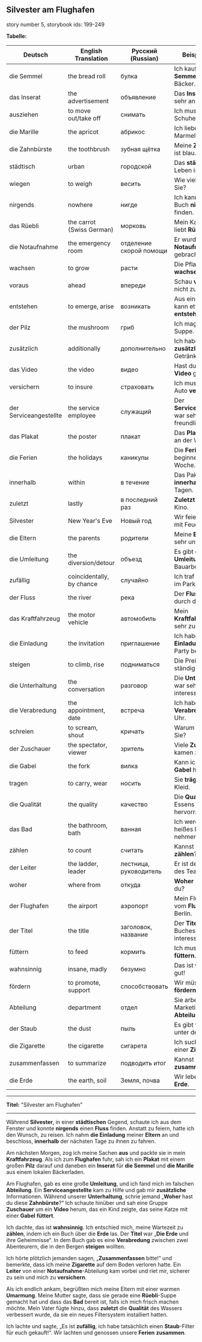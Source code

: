 ## Silvester am Flughafen

story number 5, storybook ids: 199-249


**Tabelle:**

| Deutsch                  | English Translation              | Русский (Russian)               | Beispielssatz                                  |
|--------------------------|---------------------------------|--------------------------------|------------------------------------------------|
| die Semmel               | the bread roll                  | булка                          | Ich kaufte eine **Semmel** vom Bäcker.          |
| das Inserat              | the advertisement               | объявление                     | Das **Inserat** war sehr ansprechend.           |
| ausziehen                | to move out/take off            | снимать                        | Ich muss meine Schuhe **ausziehen**.            |
| die Marille              | the apricot                     | абрикос                        | Ich liebe **Marille**-Marmelade.                |
| die Zahnbürste           | the toothbrush                  | зубная щётка                   | Meine **Zahnbürste** ist blau.                  |
| städtisch                | urban                           | городской                      | Das **städtische** Leben ist hektisch.          |
| wiegen                   | to weigh                        | весить                         | Wie viel **wiegen** Sie?                        |
| nirgends                 | nowhere                         | нигде                          | Ich kann mein Buch **nirgends** finden.         |
| das Rüebli               | the carrot (Swiss German)       | морковь                        | Mein Kaninchen liebt **Rüebli**.                |
| die Notaufnahme          | the emergency room              | отделение скорой помощи        | Er wurde in die **Notaufnahme** gebracht.       |
| wachsen                  | to grow                         | расти                          | Die Pflanzen **wachsen** schnell.               |
| voraus                   | ahead                           | впереди                        | Schau **voraus** und nicht zurück.              |
| entstehen                | to emerge, arise                | возникать                      | Aus einer Idee kann etwas Großes **entstehen**. |
| der Pilz                 | the mushroom                    | гриб                           | Ich mag **Pilz**-Suppe.                         |
| zusätzlich               | additionally                    | дополнительно                  | Ich habe **zusätzlich** ein Getränk bestellt.   |
| das Video                | the video                       | видео                          | Hast du das neue **Video** gesehen?              |
| versichern               | to insure                       | страховать                     | Ich muss mein Auto **versichern**.              |
| der Serviceangestellte   | the service employee            | служащий                       | Der **Serviceangestellte** war sehr freundlich. |
| das Plakat               | the poster                      | плакат                         | Das **Plakat** hängt an der Wand.               |
| die Ferien               | the holidays                    | каникулы                       | Die **Ferien** beginnen nächste Woche.          |
| innerhalb                | within                          | в течение                      | Das Paket kommt **innerhalb** von drei Tagen.   |
| zuletzt                  | lastly                          | в последний раз                | **Zuletzt** ging ich ins Kino.                  |
| Silvester                | New Year's Eve                  | Новый год                      | Wir feiern **Silvester** mit Feuerwerk.         |
| die Eltern               | the parents                     | родители                       | Meine **Eltern** sind sehr unterstützend.       |
| die Umleitung            | the diversion/detour            | объезд                         | Es gibt eine **Umleitung** wegen Bauarbeiten.   |
| zufällig                 | coincidentally, by chance       | случайно                       | Ich traf ihn **zufällig** im Park.               |
| der Fluss                | the river                       | река                           | Der **Fluss** fließt durch die Stadt.            |
| das Kraftfahrzeug        | the motor vehicle               | автомобиль                     | Mein **Kraftfahrzeug** ist sehr zuverlässig.    |
| die Einladung            | the invitation                  | приглашение                    | Ich habe eine **Einladung** zur Party bekommen. |
| steigen                  | to climb, rise                  | подниматься                    | Die Preise **steigen** ständig.                 |
| die Unterhaltung         | the conversation                | разговор                       | Die **Unterhaltung** war sehr interessant.      |
| die Verabredung          | the appointment, date           | встреча                        | Ich habe eine **Verabredung** um 5 Uhr.         |
| schreien                 | to scream, shout                | кричать                        | Warum **schreien** Sie?                         |
| der Zuschauer            | the spectator, viewer           | зритель                        | Viele **Zuschauer** kamen zum Spiel.            |
| die Gabel                | the fork                        | вилка                          | Kann ich eine **Gabel** haben?                  |
| tragen                   | to carry, wear                  | носить                         | Sie **trägt** ein rotes Kleid.                  |
| die Qualität             | the quality                     | качество                       | Die **Qualität** des Essens war hervorragend.   |
| das Bad                  | the bathroom, bath              | ванная                         | Ich werde ein heißes **Bad** nehmen.            |
| zählen                   | to count                        | считать                        | Kannst du bis zehn **zählen**?                  |
| der Leiter               | the ladder, leader              | лестница, руководитель         | Er ist der **Leiter** des Teams.                |
| woher                    | where from                      | откуда                         | **Woher** kommst du?                            |
| der Flughafen            | the airport                     | аэропорт                       | Mein Flug geht vom **Flughafen** Berlin.        |
| der Titel                | the title                       | заголовок, название            | Der **Titel** des Buches ist interessant.       |
| füttern                  | to feed                         | кормить                        | Ich muss die Katze **füttern**.                 |
| wahnsinnig               | insane, madly                   | безумно                        | Das ist **wahnsinnig** gut!                     |
| fördern                  | to promote, support             | способствовать                | Wir müssen Kunst **fördern**.                   |
| Abteilung                | department                      | отдел                          | Sie arbeitet in der Marketing-**Abteilung**.    |
| der Staub                | the dust                        | пыль                           | Es gibt viel **Staub** unter dem Bett.  |
| die Zigarette            | the cigarette                   | сигарета                       | Ich suche nach einer **Zigarette**.             |
| zusammenfassen           | to summarize                    | подводить итог                 | Kannst du das **zusammenfassen**?               |
| die Erde                 | the earth, soil                 | Земля, почва                   | Wir leben auf **der Erde**.                     |

---

**Titel:** "Silvester am Flughafen"

---

Während **Silvester**, in einer **städtischen** Gegend, schaute ich aus dem Fenster und konnte **nirgends** einen **Fluss** finden. Anstatt zu feiern, hatte ich den Wunsch, zu reisen. Ich nahm **die Einladung** meiner **Eltern** an und beschloss, **innerhalb** der nächsten Tage zu ihnen zu fahren.

Am nächsten Morgen, zog ich meine Sachen **aus** und packte sie in mein **Kraftfahrzeug**. Als ich zum **Flughafen** fuhr, sah ich ein **Plakat** mit einem großen **Pilz** darauf und daneben ein **Inserat** für **die Semmel** und **die Marille** aus einem lokalen Bäckerladen.

Am Flughafen, gab es eine große **Umleitung**, und ich fand mich im falschen **Abteilung**. Ein **Serviceangestellte** kam zu Hilfe und gab mir **zusätzliche** Informationen. Während unserer **Unterhaltung**, schrie jemand „**Woher** hast du diese **Zahnbürste**?“ Ich schaute hinüber und sah eine Gruppe **Zuschauer** um ein **Video** herum, das ein Kind zeigte, das seine Katze mit einer **Gabel** **füttert**.

Ich dachte, das ist **wahnsinnig**. Ich entschied mich, meine Wartezeit zu **zählen**, indem ich ein Buch über die **Erde** las. Der **Titel** war „**Die Erde** und ihre Geheimnisse“. In dem Buch gab es eine **Verabredung** zwischen zwei Abenteurern, die in den Bergen **steigen** wollten.

Ich hörte plötzlich jemanden sagen, „**Zusammenfassen** bitte!“ und bemerkte, dass ich meine **Zigarette** auf dem Boden verloren hatte. Ein **Leiter** von einer **Notaufnahme**-Abteilung kam vorbei und riet mir, sicherer zu sein und mich zu **versichern**.

Als ich endlich ankam, begrüßten mich meine Eltern mit einer warmen **Umarmung**. Meine Mutter sagte, dass sie gerade eine **Rüebli**-Suppe gemacht hat und dass das **Bad** bereit ist, falls ich mich frisch machen möchte. Mein Vater fügte hinzu, dass **zuletzt** die **Qualität** des Wassers verbessert wurde, da sie ein neues Filtersystem installiert hatten.

Ich lachte und sagte, „Es ist **zufällig**, ich habe tatsächlich einen **Staub**-Filter für euch gekauft!“. Wir lachten und genossen unsere **Ferien** **zusammen**.